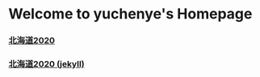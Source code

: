 # Welcome to yuchenye's Homepage

### [北海道2020](https://yuchenye90.github.io/hokkaido2020/)
### [北海道2020 (jekyll)](https://yuchenye90.github.io/hkd_2020/)
